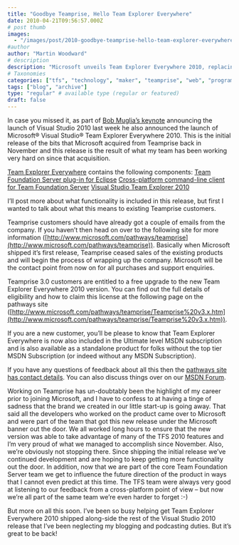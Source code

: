 ```yaml
---
title: "Goodbye Teamprise, Hello Team Explorer Everywhere"
date: 2010-04-21T09:56:57.000Z
# post thumb
images:
  - "/images/post/2010-goodbye-teamprise-hello-team-explorer-everywhere.jpg"
#author
author: "Martin Woodward"
# description
description: "Microsoft unveils Team Explorer Everywhere 2010, replacing Teamprise and enhancing support for multi-platform development."
# Taxonomies
categories: ["tfs", "technology", "maker", "teamprise", "web", "programming", "podcast", "personal"]
tags: ["blog", "archive"]
type: "regular" # available type (regular or featured)
draft: false
---
```

In case you missed it, as part of [Bob Muglia’s keynote](http://www.microsoft.com/presspass/exec/bobmuglia/apr10/04-12visualstudio2010.mspx) announcing the launch of Visual Studio 2010 last week he also announced the launch of Microsoft® Visual Studio® Team Explorer Everywhere 2010.  This is the initial release of the bits that Microsoft acquired from Teamprise back in November and this release is the result of what my team has been working very hard on since that acquisition.  

[Team Explorer Everywhere](http://www.microsoft.com/downloads/details.aspx?displaylang=en&FamilyID=af1f5168-c0f7-47c6-be7a-2a83a6c02e57) contains the following components:     [Team Foundation Server plug-in for Eclipse](http://www.microsoft.com/downloads/details.aspx?displaylang=en&FamilyID=af1f5168-c0f7-47c6-be7a-2a83a6c02e57)    [Cross-platform command-line client for Team Foundation Server](http://www.microsoft.com/downloads/details.aspx?displaylang=en&FamilyID=af1f5168-c0f7-47c6-be7a-2a83a6c02e57)    [Visual Studio Team Explorer 2010](http://www.microsoft.com/downloads/details.aspx?familyid=FE4F9904-0480-4C9D-A264-02FEDD78AB38&displaylang=en)   

I’ll post more about what functionality is included in this release, but first I wanted to talk about what this means to existing Teamprise customers.  

Teamprise customers should have already got a couple of emails from the company. If you haven’t then head on over to the following site for more information ([http://www.microsoft.com/pathways/teamprise](http://www.microsoft.com/pathways/teamprise)).  Basically when Microsoft shipped it’s first release, Teamprise ceased sales of the existing products and will begin the process of wrapping up the company.  Microsoft will be the contact point from now on for all purchases and support enquiries.  

Teamprise 3.0 customers are entitled to a free upgrade to the new Team Explorer Everywhere 2010 version.  You can find out the full details of eligibility and how to claim this license at the following page on the pathways site ([http://www.microsoft.com/pathways/teamprise/Teamprise%20v3.x.htm](http://www.microsoft.com/pathways/teamprise/Teamprise%20v3.x.htm)).  

If you are a new customer, you’ll be please to know that Team Explorer Everywhere is now also included in the Ultimate level MSDN subscription and is also available as a standalone product for folks without the top tier MSDN Subscription (or indeed without any MSDN Subscription).  

If you have any questions of feedback about all this then the [pathways site has contact details](http://www.microsoft.com/pathways/teamprise/).  You can also discuss things over on our [MSDN Forum](http://social.msdn.microsoft.com/Forums/en-US/tee/threads).  

Working on Teamprise has un-doubtably been the highlight of my career prior to joining Microsoft, and I have to confess to at having a tinge of sadness that the brand we created in our little start-up is going away.  That said all the developers who worked on the product came over to Microsoft and were part of the team that got this new release under the Microsoft banner out the door.  We all worked long hours to ensure that the new version was able to take advantage of many of the TFS 2010 features and I’m very proud of what we managed to accomplish since November.  Also, we’re obviously not stopping there.  Since shipping the initial release we’ve continued development and are hoping to keep getting more functionality out the door.  In addition, now that we are part of the core Team Foundation Server team we get to influence the future direction of the product in ways that I cannot even predict at this time.  The TFS team were always very good at listening to our feedback from a cross-platform point of view – but now we’re all part of the same team we’re even harder to forget :-)  

But more on all this soon.  I’ve been so busy helping get Team Explorer Everywhere 2010 shipped along-side the rest of the Visual Studio 2010 release that I’ve been neglecting my blogging and podcasting duties.  But it’s great to be back!